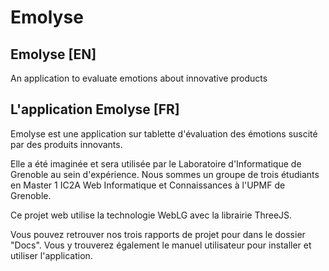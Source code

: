 # Emolyse
## Emolyse [EN]
An application to evaluate emotions about innovative products

## L'application Emolyse [FR]

Emolyse est une application sur tablette d'évaluation des émotions suscité par des produits innovants.

Elle a été imaginée et sera utilisée par le Laboratoire d'Informatique de Grenoble au sein d'expérience. 
Nous sommes un groupe de trois étudiants en Master 1 IC2A Web Informatique et Connaissances à l'UPMF de Grenoble.

Ce projet web utilise la technologie WebLG avec la librairie ThreeJS.

Vous pouvez retrouver nos trois rapports de projet pour dans le dossier "Docs". 
Vous y trouverez également le manuel utilisateur pour installer et utiliser l'application. 

